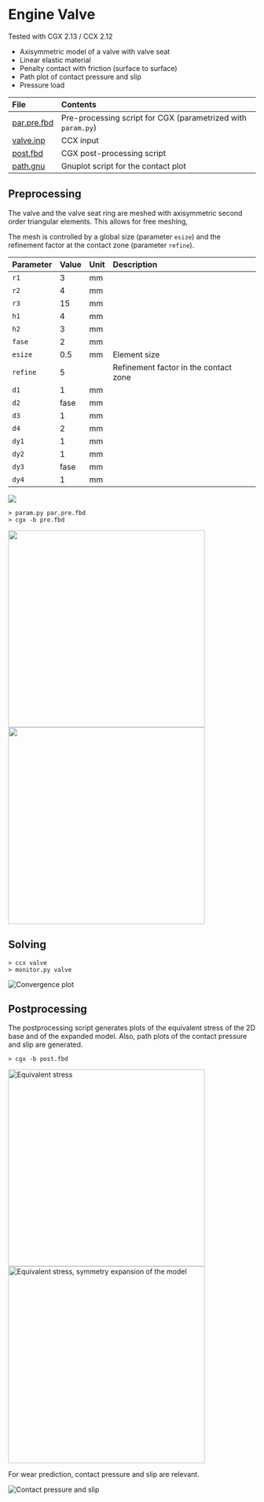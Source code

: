 # Engine Valve
Tested with CGX 2.13 / CCX 2.12

+ Axisymmetric model of a valve with valve seat
+ Linear elastic material
+ Penalty contact with friction (surface to surface)
+ Path plot of contact pressure and slip
+ Pressure load



| File                   | Contents                                      |
| :-------------         | :-------------                                |
| [par.pre.fbd](par.pre.fbd)     | Pre-processing script for CGX  (parametrized with `param.py`)                |
| [valve.inp](valve.inp) | CCX input |
| [post.fbd](post.fbd)   | CGX post-processing script                    |
| [path.gnu](df.gnu)   | Gnuplot script for the contact plot    |

## Preprocessing
The valve and the valve seat ring are meshed with axisymmetric second order triangular elements. This allows for free meshing,

The mesh is controlled by a global size (parameter `esize`) and the refinement factor at the contact zone (parameter `refine`).

Parameter | Value | Unit | Description
:--       | :--   | :--  | :--
`r1`      | 3     | mm   |
`r2`      | 4     | mm   |
`r3`      | 15    | mm   |
`h1`      | 4     | mm   |
`h2`      | 3     | mm   |
`fase`    | 2     | mm   |
`esize`   | 0.5   | mm   | Element size
`refine`  | 5     |      | Refinement factor in the contact zone
`d1`      | 1     | mm   |
`d2`      | fase  | mm   |
`d3`      | 1     | mm   |
`d4`      | 2     | mm   |
`dy1`     | 1     | mm   |
`dy2`     | 1     | mm   |
`dy3`     | fase  | mm   |
`dy4`     | 1     | mm   |

<img src="sketch.png">

```
> param.py par.pre.fbd
> cgx -b pre.fbd
```
<img src="mesh.png"  width=400><img src="mesh-vsc.png"  width=400>

## Solving
```
> ccx valve
> monitor.py valve
```
<img src="valve.png" title="Convergence plot">

## Postprocessing

The postprocessing script generates plots of the equivalent stress of the 2D base and of the expanded model. Also, path plots of the contact pressure and slip are generated.

```
> cgx -b post.fbd
```
<img src="se.png" width="400" title="Equivalent stress"><img src="se_exp.png" width="400" title="Equivalent stress, symmetry expansion of the model">

For wear prediction, contact pressure and slip are relevant.

<img src="path.png"  title="Contact pressure and slip">
